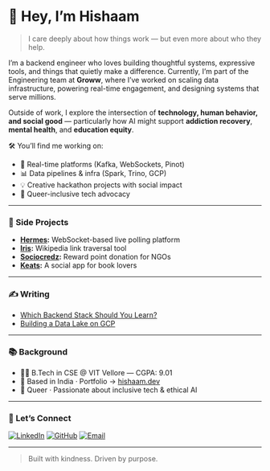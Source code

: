 # 👋 Hey, I’m Hishaam

> I care deeply about how things work — but even more about who they help.

I’m a backend engineer who loves building thoughtful systems, expressive tools, and things that quietly make a difference. Currently, I’m part of the Engineering team at **Groww**, where I’ve worked on scaling data infrastructure, powering real-time engagement, and designing systems that serve millions.

Outside of work, I explore the intersection of **technology, human behavior, and social good** — particularly how AI might support **addiction recovery**, **mental health**, and **education equity**.  

🛠️ You’ll find me working on:
- 🧠 Real-time platforms (Kafka, WebSockets, Pinot)
- 📊 Data pipelines & infra (Spark, Trino, GCP)
- 💡 Creative hackathon projects with social impact
- 🌈 Queer-inclusive tech advocacy

---

### 🧪 Side Projects
- **[Hermes](https://github.com/GDGVIT/live-poll):** WebSocket-based live polling platform
- **[Iris](https://github.com/GDGVIT/iris-web-backend):** Wikipedia link traversal tool
- **[Sociocredz](https://github.com/TeamRekursion/sociocredz-backend):** Reward point donation for NGOs
- **[Keats](https://github.com/GDGVIT/keats-android):** A social app for book lovers

---

### ✍️ Writing
- [Which Backend Stack Should You Learn?](https://medium.com/gdg-vit/which-backend-stack-should-you-learn-e4935dfe81bd)
- [Building a Data Lake on GCP](https://tech.groww.in/building-a-data-lake-on-google-cloud-platform-98634fa3d66f)

---

### 📚 Background
- 👨‍🎓 B.Tech in CSE @ VIT Vellore — CGPA: 9.01
- 📍 Based in India · Portfolio → [hishaam.dev](https://hishaam.dev)
- 🌈 Queer · Passionate about inclusive tech & ethical AI

---

### 🔗 Let’s Connect
[![LinkedIn](https://img.shields.io/badge/LinkedIn-mdhishaamakhtar-blue?logo=linkedin)](https://www.linkedin.com/in/mdhishaamakhtar/)
[![GitHub](https://img.shields.io/badge/GitHub-%40mdhishaamakhtar-181717?logo=github)](https://github.com/mdhishaamakhtar)
[![Email](https://img.shields.io/badge/Email-hishaamakhtar2001.mha@gmail.com-darkgreen)](mailto:hishaamakhtar2001.mha@gmail.com)

---

> Built with kindness. Driven by purpose.